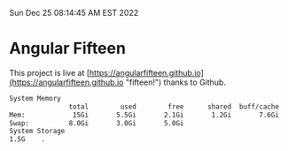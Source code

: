 Sun Dec 25 08:14:45 AM EST 2022

# Angular Fifteen


This project is live at [https://angularfifteen.github.io](https://angularfifteen.github.io "fifteen!") thanks to Github.

```bash
System Memory
               total        used        free      shared  buff/cache   available
Mem:            15Gi       5.5Gi       2.1Gi       1.2Gi       7.6Gi       8.3Gi
Swap:          8.0Gi       3.0Gi       5.0Gi
System Storage
1.5G	.

